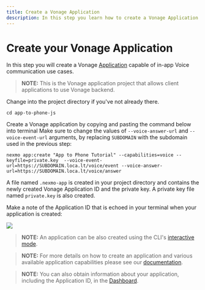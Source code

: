 ```yaml
---
title: Create a Vonage Application
description: In this step you learn how to create a Vonage Application.
---
```


# Create your Vonage Application

In this step you will create a Vonage [Application](/conversation/concepts/application) capable of in-app Voice communication use cases.

> **NOTE:** This is the Vonage application project that allows client applications to use Vonage backend.

Change into the project directory if you've not already there.

``` shell
cd app-to-phone-js
```

Create a Vonage application by copying and pasting the command below into terminal Make sure to change the values of `--voice-answer-url` and `--voice-event-url` arguments, by replacing `SUBDOMAIN` with the subdomain used in the previous step:

``` shell
nexmo app:create "App to Phone Tutorial" --capabilities=voice --keyfile=private.key  --voice-event-url=https://SUBDOMAIN.loca.lt/voice/event --voice-answer-url=https://SUBDOMAIN.loca.lt/voice/answer
```

A file named `.nexmo-app` is created in your project directory and contains the newly created Vonage Application ID and the private key. A private key file named `private.key` is also created.

Make a note of the Application ID that is echoed in your terminal when your application is created:

![](/screenshots/tutorials/client-sdk/nexmo-application-created.png)

> **NOTE:** An application can be also created using the CLI's [interactive mode](/application/nexmo-cli#interactive-mode).

> **NOTE:** For more details on how to create an application and various available application capabilities please see our [documentation](/application/overview).

> **NOTE:** You can also obtain information about your application, including the Application ID, in the [Dashboard](https://dashboard.nexmo.com/voice/your-applications).
